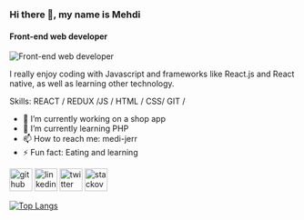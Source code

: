### Hi there 👋, my name is Mehdi
#### Front-end web developer
![Front-end web developer](https://arturssmirnovs.github.io/github-profile-readme-generator/images/banner.png)

I really enjoy coding with Javascript and frameworks like React.js and React native, as well as learning other technology.

Skills: REACT / REDUX /JS / HTML / CSS/ GIT / 

- 🔭 I’m currently working on a shop app 
- 🌱 I’m currently learning PHP 
- 📫 How to reach me: medi-jerr 
- ⚡ Fun fact: Eating and learning 


[<img src='https://cdn.jsdelivr.net/npm/simple-icons@3.0.1/icons/github.svg' alt='github' height='40'>](https://github.com/medi-jerr)  [<img src='https://cdn.jsdelivr.net/npm/simple-icons@3.0.1/icons/linkedin.svg' alt='linkedin' height='40'>](https://www.linkedin.com/in/vv/)  [<img src='https://cdn.jsdelivr.net/npm/simple-icons@3.0.1/icons/twitter.svg' alt='twitter' height='40'>](https://twitter.com/vv)  [<img src='https://cdn.jsdelivr.net/npm/simple-icons@3.0.1/icons/stackoverflow.svg' alt='stackoverflow' height='40'>](https://stackoverflow.com/users/medi_gerd)  

[![Top Langs](https://github-readme-stats.vercel.app/api/top-langs/?username=medi-jerr)](https://github.com/anuraghazra/github-readme-stats)
